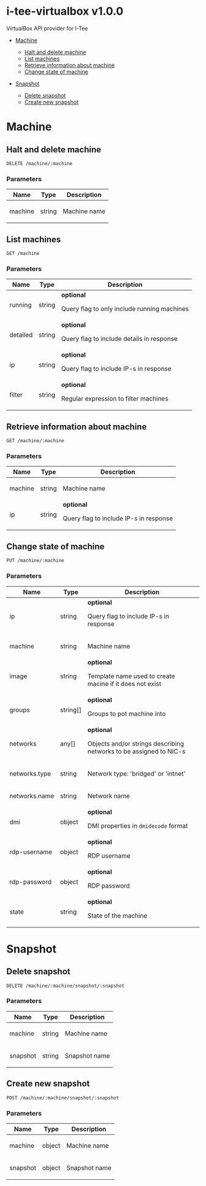 # i-tee-virtualbox v1.0.0

VirtualBox API provider for I-Tee

- [Machine](#machine)
	- [Halt and delete machine](#halt-and-delete-machine)
	- [List machines](#list-machines)
	- [Retrieve information about machine](#retrieve-information-about-machine)
	- [Change state of machine](#change-state-of-machine)
	
- [Snapshot](#snapshot)
	- [Delete snapshot](#delete-snapshot)
	- [Create new snapshot](#create-new-snapshot)
	


# Machine

## Halt and delete machine



	DELETE /machine/:machine


### Parameters

| Name    | Type      | Description                          |
|---------|-----------|--------------------------------------|
| machine			| string			|  <p>Machine name</p>							|

## List machines



	GET /machine


### Parameters

| Name    | Type      | Description                          |
|---------|-----------|--------------------------------------|
| running			| string			| **optional** <p>Query flag to only include running machines</p>							|
| detailed			| string			| **optional** <p>Query flag to include details in response</p>							|
| ip			| string			| **optional** <p>Query flag to include IP-s in response</p>							|
| filter			| string			| **optional** <p>Regular expression to filter machines</p>							|

## Retrieve information about machine



	GET /machine/:machine


### Parameters

| Name    | Type      | Description                          |
|---------|-----------|--------------------------------------|
| machine			| string			|  <p>Machine name</p>							|
| ip			| string			| **optional** <p>Query flag to include IP-s in response</p>							|

## Change state of machine



	PUT /machine/:machine


### Parameters

| Name    | Type      | Description                          |
|---------|-----------|--------------------------------------|
| ip			| string			| **optional** <p>Query flag to include IP-s in response</p>							|
| machine			| string			|  <p>Machine name</p>							|
| image			| string			| **optional** <p>Template name used to create macine if it does not exist</p>							|
| groups			| string[]			| **optional** <p>Groups to pot machine into</p>							|
| networks			| any[]			| **optional** <p>Objects and/or strings describing networks to be assigned to NIC-s</p>							|
| networks.type			| string			|  <p>Network type: 'bridged' or 'intnet'</p>							|
| networks.name			| string			|  <p>Network name</p>							|
| dmi			| object			| **optional** <p>DMI properties in <code>dmidecode</code> format</p>							|
| rdp-username			| object			| **optional** <p>RDP username</p>							|
| rdp-password			| object			| **optional** <p>RDP password</p>							|
| state			| string			| **optional** <p>State of the machine</p>							|

# Snapshot

## Delete snapshot



	DELETE /machine/:machine/snapshot/:snapshot


### Parameters

| Name    | Type      | Description                          |
|---------|-----------|--------------------------------------|
| machine			| string			|  <p>Machine name</p>							|
| snapshot			| string			|  <p>Snapshot name</p>							|

## Create new snapshot



	POST /machine/:machine/snapshot/:snapshot


### Parameters

| Name    | Type      | Description                          |
|---------|-----------|--------------------------------------|
| machine			| object			|  <p>Machine name</p>							|
| snapshot			| object			|  <p>Snapshot name</p>							|


